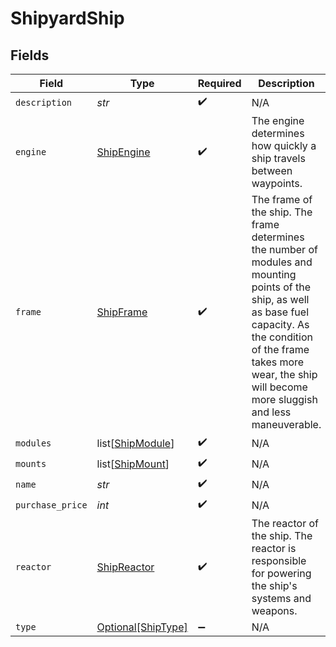 # ShipyardShip


## Fields

| Field                                                                                                                                                                                                                                      | Type                                                                                                                                                                                                                                       | Required                                                                                                                                                                                                                                   | Description                                                                                                                                                                                                                                |
| ------------------------------------------------------------------------------------------------------------------------------------------------------------------------------------------------------------------------------------------ | ------------------------------------------------------------------------------------------------------------------------------------------------------------------------------------------------------------------------------------------ | ------------------------------------------------------------------------------------------------------------------------------------------------------------------------------------------------------------------------------------------ | ------------------------------------------------------------------------------------------------------------------------------------------------------------------------------------------------------------------------------------------ |
| `description`                                                                                                                                                                                                                              | *str*                                                                                                                                                                                                                                      | :heavy_check_mark:                                                                                                                                                                                                                         | N/A                                                                                                                                                                                                                                        |
| `engine`                                                                                                                                                                                                                                   | [ShipEngine](../../models/shared/shipengine.md)                                                                                                                                                                                            | :heavy_check_mark:                                                                                                                                                                                                                         | The engine determines how quickly a ship travels between waypoints.                                                                                                                                                                        |
| `frame`                                                                                                                                                                                                                                    | [ShipFrame](../../models/shared/shipframe.md)                                                                                                                                                                                              | :heavy_check_mark:                                                                                                                                                                                                                         | The frame of the ship. The frame determines the number of modules and mounting points of the ship, as well as base fuel capacity. As the condition of the frame takes more wear, the ship will become more sluggish and less maneuverable. |
| `modules`                                                                                                                                                                                                                                  | list[[ShipModule](../../models/shared/shipmodule.md)]                                                                                                                                                                                      | :heavy_check_mark:                                                                                                                                                                                                                         | N/A                                                                                                                                                                                                                                        |
| `mounts`                                                                                                                                                                                                                                   | list[[ShipMount](../../models/shared/shipmount.md)]                                                                                                                                                                                        | :heavy_check_mark:                                                                                                                                                                                                                         | N/A                                                                                                                                                                                                                                        |
| `name`                                                                                                                                                                                                                                     | *str*                                                                                                                                                                                                                                      | :heavy_check_mark:                                                                                                                                                                                                                         | N/A                                                                                                                                                                                                                                        |
| `purchase_price`                                                                                                                                                                                                                           | *int*                                                                                                                                                                                                                                      | :heavy_check_mark:                                                                                                                                                                                                                         | N/A                                                                                                                                                                                                                                        |
| `reactor`                                                                                                                                                                                                                                  | [ShipReactor](../../models/shared/shipreactor.md)                                                                                                                                                                                          | :heavy_check_mark:                                                                                                                                                                                                                         | The reactor of the ship. The reactor is responsible for powering the ship's systems and weapons.                                                                                                                                           |
| `type`                                                                                                                                                                                                                                     | [Optional[ShipType]](../../models/shared/shiptype.md)                                                                                                                                                                                      | :heavy_minus_sign:                                                                                                                                                                                                                         | N/A                                                                                                                                                                                                                                        |